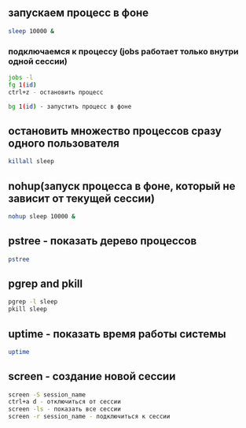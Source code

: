 ## запускаем процесс в фоне
```bash
sleep 10000 &
```

### подключаемся к процессу (jobs работает только внутри одной сессии)
```bash
jobs -l
fg 1(id)
ctrl+z - остановить процесс

bg 1(id) - запустить процесс в фоне
```

## остановить множество процессов сразу одного пользователя
```bash
killall sleep
```

## nohup(запуск процесса в фоне, который не зависит от текущей сессии)
```bash
nohup sleep 10000 &
```

## pstree - показать дерево процессов
```bash
pstree
```

## pgrep and pkill
```bash
pgrep -l sleep
pkill sleep
```

## uptime - показать время работы системы
```bash
uptime
```

## screen - создание новой сессии
```bash
screen -S session_name
ctrl+a d - отключиться от сессии
screen -ls - показать все сессии
screen -r session_name - подключиться к сессии
```
